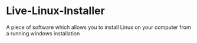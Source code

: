 # Live-Linux-Installer
A piece of software which allows you to install Linux on your computer from a running windows installation
